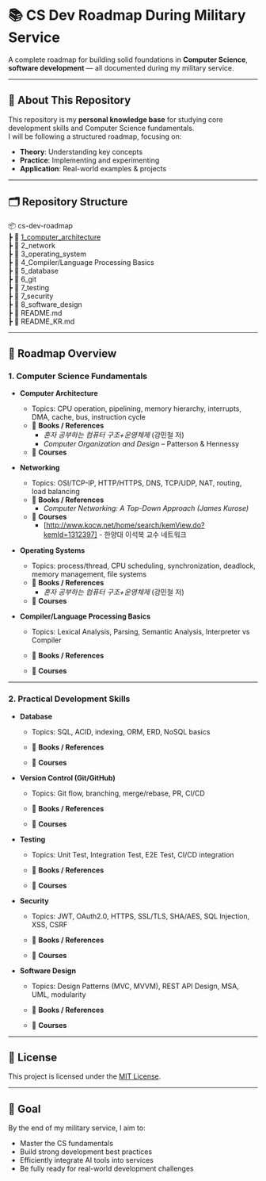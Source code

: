 # 📚 CS Dev Roadmap During Military Service

A complete roadmap for building solid foundations in **Computer Science**, **software development** — all documented during my military service.  

---

## 📌 About This Repository
This repository is my **personal knowledge base** for studying core development skills and Computer Science fundamentals.  
I will be following a structured roadmap, focusing on:
- **Theory**: Understanding key concepts
- **Practice**: Implementing and experimenting
- **Application**: Real-world examples & projects

---

## 🗂 Repository Structure
📦 cs-dev-roadmap  
┣ 📂 [1_computer_architecture](./1.1_computer_architecture)  
┣ 📂 2_network  
┣ 📂 3_operating_system  
┣ 📂 4_Compiler/Language Processing Basics  
┣ 📂 5_database   
┣ 📂 6_git  
┣ 📂 7_testing  
┣ 📂 7_security   
┣ 📂 8_software_design  
┣ 📜 README.md  
┣ 📜 README_KR.md  

---
## 🧩 Roadmap Overview

### 1. Computer Science Fundamentals
- **Computer Architecture**  
  - Topics: CPU operation, pipelining, memory hierarchy, interrupts, DMA, cache, bus, instruction cycle  
  - 📘 **Books / References**
    - *혼자 공부하는 컴퓨터 구조+운영체제* (강민철 저)  
    - *Computer Organization and Design* – Patterson & Hennessy  
  - 🎥 **Courses**

- **Networking**  
  - Topics: OSI/TCP-IP, HTTP/HTTPS, DNS, TCP/UDP, NAT, routing, load balancing  
  - 📘 **Books / References**
    - *Computer Networking: A Top-Down Approach (James Kurose)*  
  - 🎥 **Courses**
    - [http://www.kocw.net/home/search/kemView.do?kemId=1312397] - 한양대 이석복 교수 네트워크

- **Operating Systems**  
  - Topics: process/thread, CPU scheduling, synchronization, deadlock, memory management, file systems  
  - 📘 **Books / References**
    - *혼자 공부하는 컴퓨터 구조+운영체제* (강민철 저)  
  - 🎥 **Courses**

- **Compiler/Language Processing Basics**  
  - Topics: Lexical Analysis, Parsing, Semantic Analysis, Interpreter vs Compiler  
  - 📘 **Books / References**
   
  - 🎥 **Courses**
   
---

### 2. Practical Development Skills
- **Database**  
  - Topics: SQL, ACID, indexing, ORM, ERD, NoSQL basics  
  - 📘 **Books / References**
    
  - 🎥 **Courses**
    

- **Version Control (Git/GitHub)**  
  - Topics: Git flow, branching, merge/rebase, PR, CI/CD  
  - 📘 **Books / References**
   
  - 🎥 **Courses**

- **Testing**  
  - Topics: Unit Test, Integration Test, E2E Test, CI/CD integration  
  - 📘 **Books / References**
   
  - 🎥 **Courses**

- **Security**  
  - Topics: JWT, OAuth2.0, HTTPS, SSL/TLS, SHA/AES, SQL Injection, XSS, CSRF  
  - 📘 **Books / References**
   
  - 🎥 **Courses**

- **Software Design**  
  - Topics: Design Patterns (MVC, MVVM), REST API Design, MSA, UML, modularity  
  - 📘 **Books / References**
   
  - 🎥 **Courses**


---

## 📄 License
This project is licensed under the [MIT License](LICENSE).


---

## 🚀 Goal
By the end of my military service, I aim to:
- Master the CS fundamentals
- Build strong development best practices
- Efficiently integrate AI tools into services
- Be fully ready for real-world development challenges
